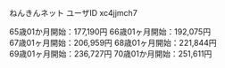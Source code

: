 ねんきんネット ユーザID xc4jjmch7

65歳01か月開始：177,190円 66歳01ヶ月開始：192,075円  
67歳01ヶ月開始：206,959円 68歳01ヶ月開始：221,844円  
69歳01ヶ月開始：236,727円 70歳01か月開始：251,611円